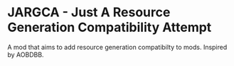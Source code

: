 # JARGCA - Just A Resource Generation Compatibility Attempt
A mod that aims to add resource generation compatibilty to mods. Inspired by AOBDBB.
